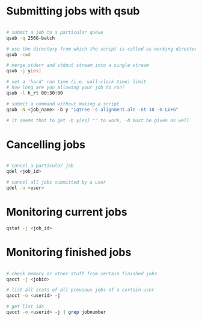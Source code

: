 # Submitting jobs with qsub

```bash

# submit a job to a particular queue
qsub -q 256G-batch

# use the directory from which the script is called as working directory
qsub -cwd

# merge stderr and stdout stream into a single stream
qsub -j y[es]

# set a 'hard' run time (i.e. wall-clock time) limit
# how long are you allowing your job to run?
qsub -l h_rt 00:30:00

# submit a command without making a script
qsub -N <job_name> -b y "iqtree -s alignment.aln -nt 10 -m LG+G"

# it seems that to get -b y[es] "" to work, -N must be given as well
```

# Cancelling jobs

```bash

# cancel a particular job
qdel <job_id>

# cancel all jobs submitted by a user
qdel -u <user>
```

# Monitoring current jobs
```bash
qstat -j <job_id>
```

# Monitoring finished jobs

```bash

# check memory or other stuff from certain finished jobs
qacct -j <jobid>

# list all stats of all previous jobs of a certain user
qacct -o <userid> -j

# get list ids
qacct -o <userid> -j | grep jobnumber
```
